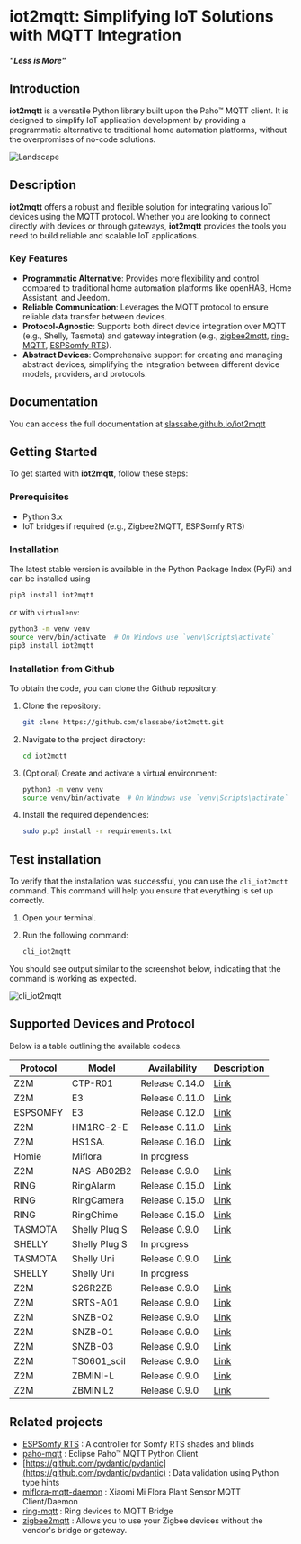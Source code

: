 # iot2mqtt: Simplifying IoT Solutions with MQTT Integration

***"Less is More"***

## Introduction

**iot2mqtt** is a versatile Python library built upon the Paho™ MQTT client. It is designed to simplify IoT application development by providing a programmatic alternative to traditional home automation platforms, without the overpromises of no-code solutions.

![Landscape](https://slassabe.github.io/iot2mqtt/_images/landscape.png)

## Description

**iot2mqtt** offers a robust and flexible solution for integrating various IoT devices using the MQTT protocol. Whether you are looking to connect directly with devices or through gateways, **iot2mqtt** provides the tools you need to build reliable and scalable IoT applications.

### Key Features

- **Programmatic Alternative**: Provides more flexibility and control compared to traditional home automation platforms like openHAB, Home Assistant, and Jeedom.
- **Reliable Communication**: Leverages the MQTT protocol to ensure reliable data transfer between devices.
- **Protocol-Agnostic**: Supports both direct device integration over MQTT (e.g., Shelly, Tasmota) and gateway integration (e.g., [zigbee2mqtt](https://github.com/Koenkk/zigbee2mqtt), [ring-MQTT](https://github.com/tsightler/ring-mqtt), [ESPSomfy RTS](https://github.com/rstrouse/ESPSomfy-RTS)).
- **Abstract Devices**: Comprehensive support for creating and managing abstract devices, simplifying the integration between different device models, providers, and protocols.

## Documentation

You can access the full documentation at [slassabe.github.io/iot2mqtt](https://slassabe.github.io/iot2mqtt/)

## Getting Started

To get started with **iot2mqtt**, follow these steps:

### Prerequisites

- Python 3.x
- IoT bridges if required (e.g., Zigbee2MQTT, ESPSomfy RTS)

### Installation

The latest stable version is available in the Python Package Index (PyPi) and can be installed using

```bash
pip3 install iot2mqtt
```

or with `virtualenv`:

```bash
python3 -m venv venv
source venv/bin/activate  # On Windows use `venv\Scripts\activate`
pip3 install iot2mqtt
```

### Installation from Github

To obtain the code, you can clone the Github repository:

1. Clone the repository:

    ```bash
    git clone https://github.com/slassabe/iot2mqtt.git
    ```

2. Navigate to the project directory:

    ```bash
    cd iot2mqtt
    ```

3. (Optional) Create and activate a virtual environment:

    ```bash
    python3 -m venv venv
    source venv/bin/activate  # On Windows use `venv\Scripts\activate`
    ```

4. Install the required dependencies:

    ```bash
    sudo pip3 install -r requirements.txt
    ```

## Test installation

To verify that the installation was successful, you can use the `cli_iot2mqtt` command. This command will help you ensure that everything is set up correctly.

1. Open your terminal.
2. Run the following command:

   ```sh
   cli_iot2mqtt
   ````

You should see output similar to the screenshot below, indicating that the command is working as expected.

![cli_iot2mqtt](https://slassabe.github.io/iot2mqtt/_images/cli_iot2mqtt.png)

## Supported Devices and Protocol

Below is a table outlining the available codecs.

|Protocol | Model           | Availability   | Description |
| ------- | --------------- | -------------- | ------------|
| Z2M     | CTP-R01         | Release 0.14.0 | [Link](https://www.zigbee2mqtt.io/devices/CTP-R01.html)|
| Z2M     | E3              | Release 0.11.0 | [Link](https://www.zigbee2mqtt.io/devices/E3.html)|
| ESPSOMFY| E3              | Release 0.12.0 | [Link](https://github.com/rstrouse/ESPSomfy-RTS)  |
| Z2M     | HM1RC-2-E       | Release 0.11.0 | [Link](https://www.zigbee2mqtt.io/devices/HM1RC-2-E.html)|
| Z2M     | HS1SA.          | Release 0.16.0 | [Link](https://www.zigbee2mqtt.io/devices/HS1SA.html)|
| Homie   | Miflora         | In progress    |             |
| Z2M     | NAS-AB02B2      | Release 0.9.0  | [Link](https://www.zigbee2mqtt.io/devices/NAS-AB02B2.html)|
| RING    | RingAlarm       | Release 0.15.0 | [Link](https://github.com/tsightler/ring-mqtt/wiki#supported-devices-and-features)|
| RING    | RingCamera      | Release 0.15.0 | [Link](https://github.com/tsightler/ring-mqtt/wiki#supported-devices-and-features)|
| RING    | RingChime       | Release 0.15.0 | [Link](https://github.com/tsightler/ring-mqtt/wiki#supported-devices-and-features)|
| TASMOTA | Shelly Plug S   | Release 0.9.0  | [Link](https://templates.blakadder.com/shelly_plug_S.html)|
| SHELLY  | Shelly Plug S   | In progress    |             |
| TASMOTA | Shelly Uni      | Release 0.9.0  | [Link](https://templates.blakadder.com/shelly_UNI.html)|
| SHELLY  | Shelly Uni      | In progress    |             |
| Z2M     | S26R2ZB         | Release 0.9.0  | [Link](https://www.zigbee2mqtt.io/devices/S26R2ZB.html) |
| Z2M     | SRTS-A01        | Release 0.9.0  | [Link](https://www.zigbee2mqtt.io/devices/SRTS-A01.html)|
| Z2M     | SNZB-02         | Release 0.9.0  | [Link](https://www.zigbee2mqtt.io/devices/SNZB-02.html)|
| Z2M     | SNZB-01         | Release 0.9.0  | [Link](https://www.zigbee2mqtt.io/devices/SNZB-01.html) |
| Z2M     | SNZB-03         | Release 0.9.0  | [Link](https://www.zigbee2mqtt.io/devices/SNZB-03.html) |
| Z2M     | TS0601_soil     | Release 0.9.0  | [Link](https://www.zigbee2mqtt.io/devices/TS0601_soil.html)|
| Z2M     | ZBMINI-L        | Release 0.9.0  | [Link](https://www.zigbee2mqtt.io/devices/ZBMINI.html) |
| Z2M     | ZBMINIL2        | Release 0.9.0  | [Link](https://www.zigbee2mqtt.io/devices/ZBMINIL2.html) |

## Related projects

- [ESPSomfy RTS](https://github.com/rstrouse/ESPSomfy-RTS) : A controller for Somfy RTS shades and blinds
- [paho-mqtt](https://github.com/eclipse/paho.mqtt.python) : Eclipse Paho™ MQTT Python Client
- [https://github.com/pydantic/pydantic](https://github.com/pydantic/pydantic) : Data validation using Python type hints
- [miflora-mqtt-daemon](https://github.com/ThomDietrich/miflora-mqtt-daemon) : Xiaomi Mi Flora Plant Sensor MQTT Client/Daemon
- [ring-mqtt](https://github.com/tsightler/ring-mqtt) : Ring devices to MQTT Bridge
- [zigbee2mqtt](https://github.com/Koenkk/zigbee2mqtt) : Allows you to use your Zigbee devices without the vendor's bridge or gateway.
